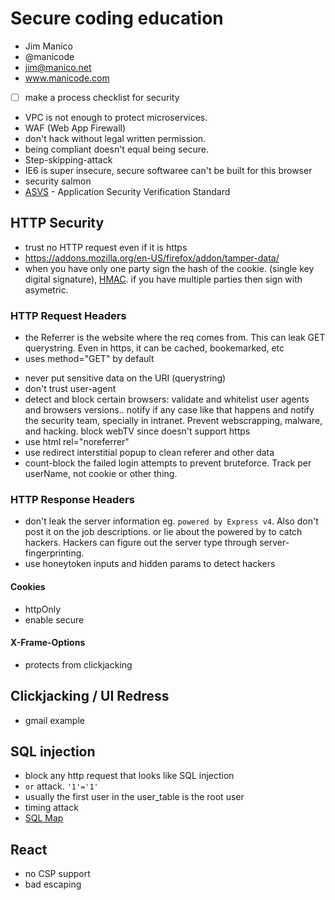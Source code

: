 # Secure coding education
- Jim Manico
- @manicode
- jim@manico.net
- www.manicode.com

- [ ] make a process checklist for security

- VPC is not enough to protect microservices.
- WAF (Web App Firewall)
- don't hack without legal written permission.
- being compliant doesn't equal being secure.
- Step-skipping-attack
- IE6 is super insecure, secure softwaree can't be built for this browser
- security salmon
- [ASVS](https://www.owasp.org/index.php/Category:OWASP_Application_Security_Verification_Standard_Project) - Application Security Verification Standard

## HTTP Security

- trust no HTTP request even if it is https
- https://addons.mozilla.org/en-US/firefox/addon/tamper-data/
- when you have only one party sign the hash of the cookie. (single key digital signature), [HMAC](https://en.wikipedia.org/wiki/Hash-based_message_authentication_code). if you have multiple parties then sign with asymetric.


### HTTP Request Headers

- the Referrer is the website where the req comes from. This can leak GET querystring. Even in https, it can be cached, bookemarked, etc
- <form> uses method="GET" by default
- never put sensitive data on the URI (querystring)
- don't trust user-agent
- detect and block certain browsers: validate and whitelist user agents and browsers versions.. notify if any case like that happens and notify the security team, specially in intranet. Prevent webscrapping, malware, and hacking. block webTV since doesn't support https
- use html rel="noreferrer"
- use redirect interstitial popup to clean referer and other data
- count-block the failed login attempts to prevent bruteforce. Track per userName, not cookie or other thing.

### HTTP Response Headers

- don't leak the server information eg. `powered by Express v4`. Also don't post it on the job descriptions. or lie about the powered by to catch hackers. Hackers can figure out the server type through server-fingerprinting.
- use honeytoken inputs and hidden params to detect hackers

#### Cookies

- httpOnly
- enable secure

#### X-Frame-Options 
- protects from clickjacking


## Clickjacking / UI Redress
- gmail example

## SQL injection
- block any http request that looks like SQL injection
- `or` attack. `'1'='1'`
- usually the first user in the user_table is the root user
- timing attack
- [SQL Map](http://sqlmap.org/)

## React
- no CSP support
- bad escaping

